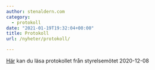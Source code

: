 ```yaml
---
author: stenaldern.com
category:
  - protokoll
date: "2021-01-19T19:32:04+00:00"
title: Protokoll
url: /nyheter/protokoll/

---
```

[Här](/wp-content/uploads/2021/01/Protokoll_styrelsemote_20201208.pdf) kan du läsa protokollet från styrelsemötet 2020-12-08
